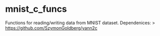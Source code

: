 # mnist_c_funcs
Functions for reading/writing data from MNIST dataset.
Dependenices:
	> https://github.com/SzymonGoldberg/yann2c
